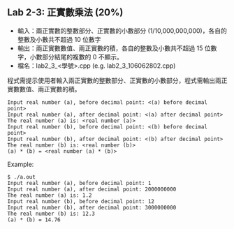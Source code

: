 ## Lab 2-3: 正實數乘法 (20%)

* 輸入：兩正實數的整數部分、正實數的小數部分 (1/10,000,000,000)，各自的整數及小數共不超過 10 位數字
* 輸出：兩正實數數值、兩正實數的積，各自的整數及小數共不超過 15 位數字，小數部分結尾的複數的 0 不顯示。
* 檔名：lab2_3_<學號>.cpp (e.g. lab2_3_106062802.cpp)

程式需提示使用者輸入兩正實數的整數部分、正實數的小數部分，程式需輸出兩正實數數值、兩正實數的積。

```text
Input real number (a), before decimal point: <(a) before decimal point>
Input real number (a), after decimal point: <(a) after decimal point>
The real number (a) is: <real number (a)>
Input real number (b), before decimal point: <(b) before decimal point>
Input real number (b), after decimal point: <(b) after decimal point>
The real number (b) is: <real number (b)>
(a) * (b) = <real number (a) * (b)>
```

Example:

```console
$ ./a.out
Input real number (a), before decimal point: 1
Input real number (a), after decimal point: 2000000000
The real number (a) is: 1.2
Input real number (b), before decimal point: 12
Input real number (b), after decimal point: 3000000000
The real number (b) is: 12.3
(a) * (b) = 14.76
```
